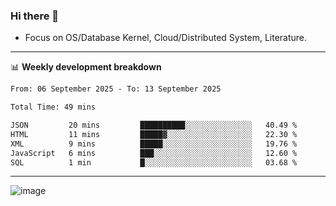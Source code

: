 ### Hi there 👋
<!-- * Daily Meditation via Leetcode/Competitive-Programming. -->
* Focus on OS/Database Kernel, Cloud/Distributed System, Literature.

-------

📊 **Weekly development breakdown**
<!--START_SECTION:waka-->

```txt
From: 06 September 2025 - To: 13 September 2025

Total Time: 49 mins

JSON         20 mins         ██████████░░░░░░░░░░░░░░░   40.49 %
HTML         11 mins         █████▓░░░░░░░░░░░░░░░░░░░   22.30 %
XML          9 mins          █████░░░░░░░░░░░░░░░░░░░░   19.76 %
JavaScript   6 mins          ███░░░░░░░░░░░░░░░░░░░░░░   12.60 %
SQL          1 min           █░░░░░░░░░░░░░░░░░░░░░░░░   03.68 %
```

<!--END_SECTION:waka-->

-------

<!-- [![Leetcode Stats](https://leetcard.jacoblin.cool/hzhang413?font=Fira+Mono)](https://leetcode.com/fxrc) -->
![image](./cyberpunk-ghost-in-the-shell.gif)
<!--![image](./gis-archive.png)-->

